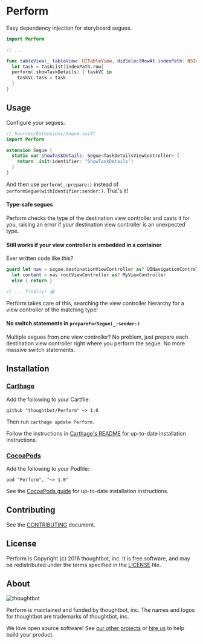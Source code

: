 # Perform

Easy dependency injection for storyboard segues.

```swift
import Perform

// ...

func tableView(_ tableView: UITableView, didSelectRowAt indexPath: NSIndexPath) {
  let task = taskList[indexPath.row]
  perform(.showTaskDetails) { taskVC in
    taskVC.task = task
  }
}
```

## Usage

Configure your segues:

```swift
// Sources/Extensions/Segue.swift
import Perform

extension Segue {
  static var showTaskDetails: Segue<TaskDetailsViewController> {
    return .init(identifier: "ShowTaskDetails")
  }
}
```

And then use `perform(_:prepare:)` instead of `performSegue(withIdentifier:sender:)`.
That's it!

#### Type-safe segues

Perform checks the type of the destination view controller and casts it for you,
raising an error if your destination view controller is an unexpected type.

#### Still works if your view controller is embedded in a container

Ever written code like this?

```swift
guard let nav = segue.destinationViewController as? UINavigationController,
  let content = nav.rootViewController as? MyViewController
  else { return }

// ... finally! 😭
```

Perform takes care of this, searching the view controller hierarchy for a view
controller of the matching type!

#### No switch statements in `prepareForSegue(_:sender:)`

Multiple segues from one view controller? No problem, just prepare each
destination view controller right where you perform the segue. No more massive
switch statements.

## Installation

### [Carthage][carthage-home]

Add the following to your Cartfile:

```
github "thoughtbot/Perform" ~> 1.0
```

Then run `carthage update Perform`.

Follow the instructions in [Carthage's README][carthage-readme] for up-to-date
installation instructions.

  [carthage-home]: https://github.com/Carthage/Carthage
  [carthage-readme]: https://github.com/Carthage/Carthage#adding-frameworks-to-an-application

### [CocoaPods][cocoapods]

Add the following to your Podfile:

```
pod "Perform", "~> 1.0"
```

See the [CocoaPods guide][cocoapods-usage] for up-to-date installation
instructions.

  [cocoapods]: https://cocoapods.org
  [cocoapods-usage]: https://guides.cocoapods.org/using/using-cocoapods.html

## Contributing

See the [CONTRIBUTING][] document.

  [CONTRIBUTING]: CONTRIBUTING.md

## License

Perform is Copyright (c) 2016 thoughtbot, inc.
It is free software, and may be redistributed
under the terms specified in the [LICENSE] file.

  [LICENSE]: LICENSE

## About

![thoughtbot](https://thoughtbot.com/logo.png)

Perform is maintained and funded by thoughtbot, inc.
The names and logos for thoughtbot are trademarks of thoughtbot, inc.

We love open source software!
See [our other projects][community]
or [hire us][hire] to help build your product.

  [community]: https://thoughtbot.com/community?utm_source=github
  [hire]: https://thoughtbot.com/hire-us?utm_source=github
